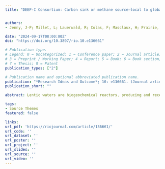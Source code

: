 ```yaml
---
title: "DEEP-C Consortium: Carbon sink or methane source–local to global scale assessment of lentic waters’ role in the climate system"


authors:
- Jenny, J-P; Millet, L; Lauerwald, R; Colas, F; Masclaux, H; Prairie, Y; Regnier, P; A Ali, A; Arnaud, F; Carvalhais, N; Chanudet, C; Chapron, E; Durand, P; Domaizon, I; Dambrine, E; Dellinger, M; Etienne, D; Gaillardet, J; Galop, D; Gateuille, D; Giguet-Covex, C; Itier-Desgué, O; Jezequel, D; Lyautey, E; Marquer, L; Mazier, F; Mazure, T; Messager, E; Poulenard, J; Rius, D; Sabatier, P; Saulnier, G-M; Simonneau, A; Soares, L; Tran-Khac, V; Verneaux, V; and Ciais, P

date: "2024-09-17T00:00:00Z"
doi: "https://doi.org/10.3897/rio.10.e136661"

# Publication type.
# Legend: 0 = Uncategorized; 1 = Conference paper; 2 = Journal article;
# 3 = Preprint / Working Paper; 4 = Report; 5 = Book; 6 = Book section;
# 7 = Thesis; 8 = Patent
publication_types: ["2"]

# Publication name and optional abbreviated publication name.
publication: "*Research Ideas and Outcome*; 10: e136661. (Journal article)"
publication_short: ""

abstract: Lentic waters are biogeochemical reactors, producing and receiving carbon (C) originally fixed by the terrestrial and aquatic biosphere, which is then buried in sediments or respired back to the atmosphere in the forms of carbon dioxide (CO2) and one of the more potent greenhouse gas (GHG) methane (CH4). Additionally, lakes serve as archives of terrestrial and aquatic carbon processes within their sediments, enabling the reconstruction of historical changes spanning thousands of years. These changes encompass alterations in land cover, indicated by pollen records, soil carbon erosion and shifts in lake productivity resulting from changes in land use and climate. Both the burial of C in lakes and the emissions of GHGs are recognised as important components of Earth's climate system, yet they remain poorly understood and constrained due to inadequate quantities and qualities of observations. In the case of GHG emissions from lakes, observations are often sporadic, failing to capture the significant spatial and temporal variations in emissions across diverse lentic systems. To address this challenge, process-based models that incorporate the interconnected biogeochemical processes occurring within lakes and their watersheds would arguably be the best tool to extrapolate from site-level observations to regional and finally global scales, to quantify the anthropogenic impact on these fluxes and to reconstruct long-term shifts in emissions and burial due to changes in land cover and climate. However, the development and evaluation of such models is hampered by the lack of observations in sufficient quality. In this project, we bring together a unique consortium of specialists in aquatic ecology, biogeochemistry, palynology, sedimentology and modelling of terrestrial and aquatic biogeochemistry. This project will put forth a national programme of systematic, long-term observations of lake GHG and C cycling processes of unmet detail, consistency and quality. First, at 40 pilot sites spanning typological and environmental gradients, there will be a comprehensive data acquisition endeavour to evaluate biological processes and mesological factors influencing the sequestration or recycling of organic carbon. This effort will be complemented with a synthesis of existing data (WP1). Second, based on well-dated sediment records, which include both newly-acquired and synthesised existing data, variability of lake C burial and their climate and land-use controls will be reconstructed over the past 150 years (WP2). For 15 of these pilot sites, reconstruction will go back until the mid-Holocene (5,000 years BP), allowing us to shed light on the anthropogenic perturbation of the C cycle in this earlier part of human history, which is commonly excluded from this type of research due to lack of information. The activities of these first two WPs will result in an open-source national database, guaranteeing valorisation of our research far beyond this project. In WP3, we will use the land surface model (LSM) ORCHIDEE C-lateral to assess C cycling in the terrestrial biosphere and the mobilisation of biospheric C into lakes, which is possible due to an explicit representation of soil C leaching and erosion processes and a downscaling scheme permitting us to assess C exports from watersheds at sub-grid scale. While LSMs are used to assess evolution of biospheric C budgets from the beginning of the Industrial Period, we will use it to hindcast the evolution since the mid-Holocene, using lake sediment records for model validation. Moreover, we will develop a new process-based lake C model supported by the database established in WPs 1 and 2, which we will couple to ORCHIDEE C-lateral to simulate lake C burial and GHG emissions in response to climate and processes in the lake watershed. This model set-up will first be used to better constrain contemporary large-scale lake GHG emissions and to disentangle the anthropogenic perturbation of these fluxes from the natural background flux. These estimates will be revolutionary, as they will allow attributing part of lake GHG emissions to anthropogenic emissions for national GHG budget reporting. Then, these models will be emulated to reconstruct evolution of lake GHG budgets and C budgets of the whole lake watershed since the mid-Holocene. While simulations will first be performed at the scales of France and Europe, the development of international partnerships to implement observations from other biomes (WP4) will finally support simulations at the global scale.

tags:
- Source Themes
featured: false

links:
url_pdf: 'https://riojournal.com/article/136661/'
url_code: ''
url_dataset: ''
url_poster: ''
url_project: ''
url_slides: ''
url_source: ''
url_video: ''
---
```

